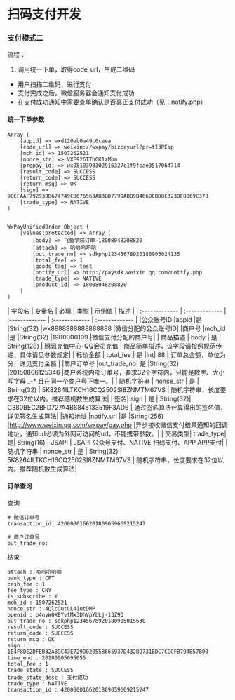 # 扫码支付开发


### 支付模式二
流程：
1. 调用统一下单，取得code_url，生成二维码
- 用户扫描二维码，进行支付
- 支付完成之后，微信服务器会通知支付成功
- 在支付成功通知中需要查单确认是否真正支付成功（见：notify.php）


#### 统一下单参数

```
Array (
    [appid] => wxd120eb0a49c6ceea
    [code_url] => weixin://wxpay/bizpayurl?pr=tI3PEsp
    [mch_id] => 1507262521
    [nonce_str] => VXE926TThGK1zMbm
    [prepay_id] => wx0510393302916327e1f9fbae3517064714
    [result_code] => SUCCESS
    [return_code] => SUCCESS
    [return_msg] => OK
    [sign] => 90CFAAF79293BB674749CB676563AB3BD7799ABB9B466DCBD8C323DF8069C370
    [trade_type] => NATIVE
)


WxPayUnifiedOrder Object (
    [values:protected] => Array (
        [body] => 飞鱼学院订单-18008048208820
        [attach] => 哈哈哈哈哈
        [out_trade_no] => sdkphp12345678920180905024135
        [total_fee] => 1
        [goods_tag] => test
        [notify_url] => http://paysdk.weixin.qq.com/notify.php
        [trade_type] => NATIVE
        [product_id] => 18008048208820
    )
)
```


| 字段名 |	变量名 |	必填 |	类型	| 示例值	| 描述 |
| :------------- | :------------- | :------------- | :------------- | :------------- |
|公众账号ID	|appid	|是	|String(32)	|wx8888888888888888	|微信分配的公众账号ID|
|商户号	|mch_id	|是	|String(32)	|1900000109	|微信支付分配的商户号|
| 商品描述	| body	| 是	| String(128)	| 腾讯充值中心-QQ会员充值	| 商品简单描述，该字段请按照规范传递，具体请见参数规定|
| 标价金额 | total_fee	| 是	 |Int|	88	 | 订单总金额，单位为分，详见支付金额 |
|商户订单号	|out_trade_no|	是	|String(32)	|20150806125346	|商户系统内部订单号，要求32个字符内，只能是数字、大小写字母 _-* 且在同一个商户号下唯一。|
| 随机字符串	| nonce_str	| 是	| String(32)	| 5K8264ILTKCH16CQ2502SI8ZNMTM67VS	| 随机字符串，长度要求在32位以内。推荐随机数生成算法|
| 签名| sign	| 是	| String(32)| C380BEC2BFD727A4B6845133519F3AD6	| 通过签名算法计算得出的签名值，详见签名生成算法|
|通知地址	|notify_url	|是	|String(256)	|http://www.weixin.qq.com/wxpay/pay.php	|异步接收微信支付结果通知的回调地址，通知url必须为外网可访问的url，不能携带参数。|
| 交易类型| trade_type| 是| String(16)	| JSAPI | 	JSAPI 公众号支付、NATIVE 扫码支付、APP APP支付|
| 随机字符串	| nonce_str	| 是	| String(32)	| 5K8264ILTKCH16CQ2502SI8ZNMTM67VS	 | 随机字符串，长度要求在32位以内。推荐随机数生成算法|
#### 订单查询
查询
```
# 微信订单号
transaction_id: 4200000166201809059669215247

# 商户订单号
out_trade_no:
```

结果
```
attach : 哈哈哈哈哈
bank_type : CFT
cash_fee : 1
fee_type : CNY
is_subscribe : Y
mch_id : 1507262521
nonce_str : 4QlcOutCL4IutDMP
openid : o4nyW0XEYvtMx3DhVpYbLj-13Z9Q
out_trade_no : sdkphp12345678920180905015630
result_code : SUCCESS
return_code : SUCCESS
return_msg : OK
sign : 1E4F8DE2DFEB32A89C43E729D02055B665937D432B9731BDC7CCCFB794B57800
time_end : 20180905095655
total_fee : 1
trade_state : SUCCESS
trade_state_desc : 支付成功
trade_type : NATIVE
transaction_id : 4200000166201809059669215247
```
